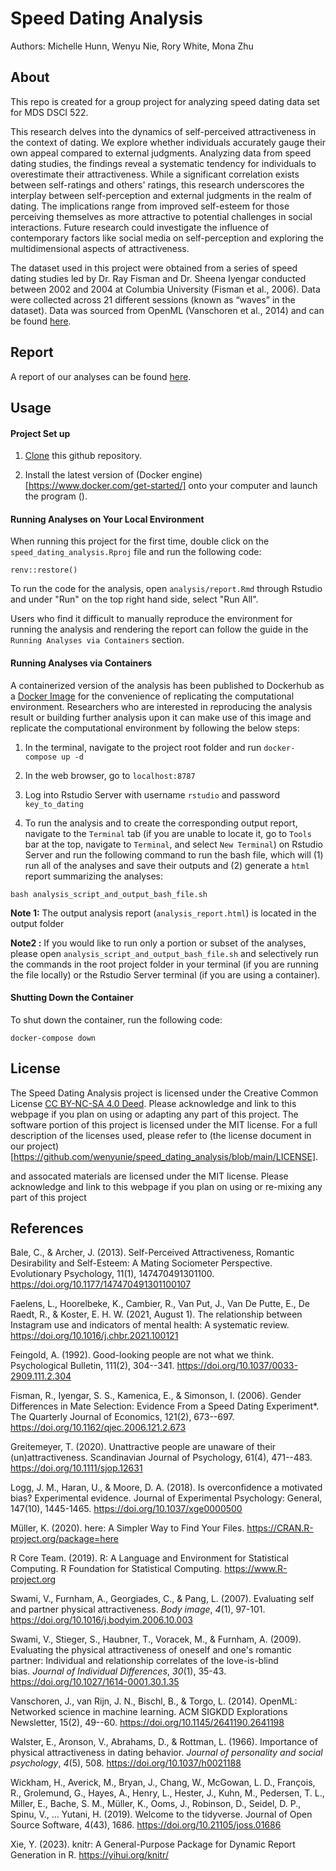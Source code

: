 # Speed Dating Analysis

Authors: Michelle Hunn, Wenyu Nie, Rory White, Mona Zhu

## About

This repo is created for a group project for analyzing speed dating data set for MDS DSCI 522.

This research delves into the dynamics of self-perceived attractiveness in the context of dating. We explore whether individuals accurately gauge their own appeal compared to external judgments. Analyzing data from speed dating studies, the findings reveal a systematic tendency for individuals to overestimate their attractiveness. While a significant correlation exists between self-ratings and others' ratings, this research underscores the interplay between self-perception and external judgments in the realm of dating. The implications range from improved self-esteem for those perceiving themselves as more attractive to potential challenges in social interactions. Future research could investigate the influence of contemporary factors like social media on self-perception and exploring the multidimensional aspects of attractiveness.

The dataset used in this project were obtained from a series of speed dating studies led by Dr. Ray Fisman and Dr. Sheena Iyengar conducted between 2002 and 2004 at Columbia University (Fisman et al., 2006). Data were collected across 21 different sessions (known as “waves” in the dataset). Data was sourced from OpenML (Vanschoren et al., 2014) and can be found [here](http://www.stat.columbia.edu/~gelman/arm/examples/speed.dating/).

## Report

A report of our analyses can be found [here](https://wenyunie.github.io/speed_dating_analysis/output/analysis_report.html).


## Usage

#### Project Set up

1. [Clone](https://docs.github.com/en/repositories/creating-and-managing-repositories/cloning-a-repository) this github repository.

2. Install the latest version of (Docker engine)[https://www.docker.com/get-started/] onto your computer and launch the program ().

#### Running Analyses on Your Local Environment

When running this project for the first time, double click on the `speed_dating_analysis.Rproj` file and run the following code:

```
renv::restore()
```

To run the code for the analysis, open `analysis/report.Rmd` through Rstudio and under "Run" on the top right hand side, select "Run All". 

Users who find it difficult to manually reproduce the environment for running the analysis and rendering the report can follow the guide in the `Running Analyses via Containers` section.


#### Running Analyses via Containers

A containerized version of the analysis has been published to Dockerhub as a [Docker Image](https://hub.docker.com/repository/docker/wenyunie/dsci522-rocker-speed-dating/general) for the convenience of replicating the computational environment. Researchers who are interested in reproducing the analysis result or building further analysis upon it can make use of this image and replicate the computational environment by following the below steps:

1. In the terminal, navigate to the project root folder and run `docker-compose up -d`

2. In the web browser, go to `localhost:8787`

3. Log into Rstudio Server with username `rstudio` and password `key_to_dating`

4. To run the analysis and to create the corresponding output report, navigate to the `Terminal` tab (if you are unable to locate it, go to `Tools` bar at the top, navigate to `Terminal`, and select `New Terminal`) on Rstudio Server and run the following command to run the bash file, which will (1) run all of the analyses and save their outputs and (2) generate a `html` report summarizing the analyses:

```
bash analysis_script_and_output_bash_file.sh
```

**Note 1:** The output analysis report (`analysis_report.html`) is located in the output folder

**Note2 :** If you would like to run only a portion or subset of the analyses, please open `analysis_script_and_output_bash_file.sh` and selectively run the commands in the root project folder in your terminal (if you are running the file locally) or the Rstudio Server terminal (if you are using a container).

#### Shutting Down the Container

To shut down the container, run the following code: 

```
docker-compose down
```

## License

The Speed Dating Analysis project is licensed under the Creative Common License [CC BY-NC-SA 4.0 Deed](https://creativecommons.org/licenses/by-nc-sa/4.0/). Please acknowledge and link to this webpage if you plan on using or adapting any part of this project. The software portion of this project is licensed under the MIT license. For a full description of the licenses used, please refer to (the license document in our project)[https://github.com/wenyunie/speed_dating_analysis/blob/main/LICENSE].

and assocated materials are licensed under the MIT license. Please acknowledge and link to this webpage if you plan on using or re-mixing any part of this project

## References

Bale, C., & Archer, J. (2013). Self-Perceived Attractiveness, Romantic Desirability and Self-Esteem: A Mating Sociometer Perspective. Evolutionary Psychology, 11(1), 147470491301100. <https://doi.org/10.1177/147470491301100107>

Faelens, L., Hoorelbeke, K., Cambier, R., Van Put, J., Van De Putte, E., De Raedt, R., & Koster, E. H. W. (2021, August 1). The relationship between Instagram use and indicators of mental health: A systematic review. <https://doi.org/10.1016/j.chbr.2021.100121>

Feingold, A. (1992). Good-looking people are not what we think. Psychological Bulletin, 111(2), 304--341. <https://doi.org/10.1037/0033-2909.111.2.304>

Fisman, R., Iyengar, S. S., Kamenica, E., & Simonson, I. (2006). Gender Differences in Mate Selection: Evidence From a Speed Dating Experiment\*. The Quarterly Journal of Economics, 121(2), 673--697. <https://doi.org/10.1162/qjec.2006.121.2.673>

Greitemeyer, T. (2020). Unattractive people are unaware of their (un)attractiveness. Scandinavian Journal of Psychology, 61(4), 471--483. <https://doi.org/10.1111/sjop.12631>

Logg, J. M., Haran, U., & Moore, D. A. (2018). Is overconfidence a motivated bias? Experimental evidence. Journal of Experimental Psychology: General, 147(10), 1445-1465. <https://doi.org/10.1037/xge0000500>

Müller, K. (2020). here: A Simpler Way to Find Your Files. <https://CRAN.R-project.org/package=here>

R Core Team. (2019). R: A Language and Environment for Statistical Computing. R Foundation for Statistical Computing. <https://www.R-project.org>

Swami, V., Furnham, A., Georgiades, C., & Pang, L. (2007). Evaluating self and partner physical attractiveness. *Body image*, *4*(1), 97-101. <https://doi.org/10.1016/j.bodyim.2006.10.003>

Swami, V., Stieger, S., Haubner, T., Voracek, M., & Furnham, A. (2009). Evaluating the physical attractiveness of oneself and one\'s romantic partner: Individual and relationship correlates of the love-is-blind bias. *Journal of Individual Differences*, *30*(1), 35-43. <https://doi.org/10.1027/1614-0001.30.1.35>

Vanschoren, J., van Rijn, J. N., Bischl, B., & Torgo, L. (2014). OpenML: Networked science in machine learning. ACM SIGKDD Explorations Newsletter, 15(2), 49--60. <https://doi.org/10.1145/2641190.2641198>

Walster, E., Aronson, V., Abrahams, D., & Rottman, L. (1966). Importance of physical attractiveness in dating behavior. *Journal of personality and social psychology*, *4*(5), 508. <https://doi.org/10.1037/h0021188>

Wickham, H., Averick, M., Bryan, J., Chang, W., McGowan, L. D., François, R., Grolemund, G., Hayes, A., Henry, L., Hester, J., Kuhn, M., Pedersen, T. L., Miller, E., Bache, S. M., Müller, K., Ooms, J., Robinson, D., Seidel, D. P., Spinu, V., ... Yutani, H. (2019). Welcome to the tidyverse. Journal of Open Source Software, 4(43), 1686. <https://doi.org/10.21105/joss.01686>

Xie, Y. (2023). knitr: A General-Purpose Package for Dynamic Report Generation in R. <https://yihui.org/knitr/>
